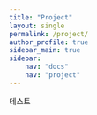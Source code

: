 ```yaml
---
title: "Project"
layout: single
permalink: /project/
author_profile: true
sidebar_main: true
sidebar:
    nav: "docs"
    nav: "project"
---
```


테스트

